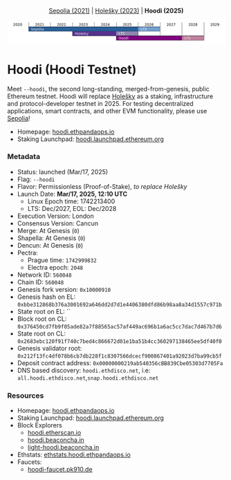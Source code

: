 <p align="center"><a href="https://github.com/eth-clients/sepolia">Sepolia (2021)</a> | <a href="https://github.com/eth-clients/holesky">Holešky (2023)</a> | <strong>Hoodi (2025)</strong></p>
<p align="center"><img src="./assets/hoodi.png" /></p>

# Hoodi (Hoodi Testnet)

Meet `--hoodi`, the second long-standing, merged-from-genesis, public Ethereum testnet. Hoodi will replace <a href="https://github.com/eth-clients/holesky">Holešky</a> as a staking, infrastructure and protocol-developer testnet in 2025. For testing decentralized applications, smart contracts, and other EVM functionality, please use <a href="https://github.com/eth-clients/sepolia">Sepolia</a>!

* Homepage: [hoodi.ethpandaops.io](https://hoodi.ethpandaops.io)
* Staking Launchpad: [hoodi.launchpad.ethereum.org](https://hoodi.launchpad.ethereum.org)

### Metadata

* Status: launched (Mar/17, 2025)
* Flag: `--hoodi`
* Flavor: Permissionless (Proof-of-Stake), _to replace Holešky_
* Launch Date: **Mar/17, 2025, 12:10 UTC**
  * Linux Epoch time: 1742213400
  * LTS: Dec/2027, EOL: Dec/2028
* Execution Version: London
* Consensus Version: Cancun
* Merge: At Genesis (`0`)
* Shapella: At Genesis (`0`)
* Dencun: At Genesis (`0`)
* Pectra:
  * Prague time: `1742999832`
  * Electra epoch: `2048`
* Network ID: `560048`
* Chain ID: `560048`
* Genesis fork version: `0x10000910`
* Genesis hash on EL: `0xbbe312868b376a3001692a646dd2d7d1e4406380dfd86b98aa8a34d1557c971b`
* State root on EL: ``
* Block root on CL: `0x376450cd7fb9f05ade82a7f88565ac57af449ac696b1a6ac5cc7dac7d467b7d6`
* State root on CL: `0x2683ebc120f91f740c7bed4c866672d01e1ba51b4cc360297138465ee5df40f0`
* Genesis validator root: `0x212f13fc4df078b6cb7db228f1c8307566dcecf900867401a92023d7ba99cb5f`
* Deposit contract address: `0x00000000219ab540356cBB839Cbe05303d7705Fa`
* DNS based discovery: `hoodi.ethdisco.net`, i.e: `all.hoodi.ethdisco.net`,`snap.hoodi.ethdisco.net`

### Resources

* Homepage: [hoodi.ethpandaops.io](https://hoodi.ethpandaops.io)
* Staking Launchpad: [hoodi.launchpad.ethereum.org](https://hoodi.launchpad.ethereum.org)
* Block Explorers
  * [hoodi.etherscan.io](https://hoodi.etherscan.io/)
  * [hoodi.beaconcha.in](https://hoodi.beaconcha.in/)
  * [light-hoodi.beaconcha.in](https://light-hoodi.beaconcha.in/)
* Ethstats: [ethstats.hoodi.ethpandaops.io](https://ethstats.hoodi.ethpandaops.io)
* Faucets:
  * [hoodi-faucet.pk910.de](https://hoodi-faucet.pk910.de/)
